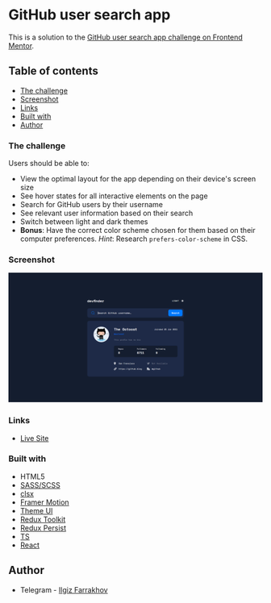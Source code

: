# GitHub user search app

This is a solution to the [GitHub user search app challenge on Frontend Mentor](https://www.frontendmentor.io/challenges/github-user-search-app-Q09YOgaH6).

## Table of contents

  - [The challenge](#the-challenge)
  - [Screenshot](#screenshot)
  - [Links](#links)
  - [Built with](#built-with)
  - [Author](#author)


### The challenge

Users should be able to:

- View the optimal layout for the app depending on their device's screen size
- See hover states for all interactive elements on the page
- Search for GitHub users by their username
- See relevant user information based on their search
- Switch between light and dark themes
- **Bonus**: Have the correct color scheme chosen for them based on their computer preferences. _Hint_: Research `prefers-color-scheme` in CSS.

### Screenshot

![](./src/assets/screenshot.jpg)

### Links

- [Live Site](https://hromus-51.github.io/faq-accordion-card/)

### Built with

- HTML5 
- [SASS/SCSS](https://sass-lang.com/)
- [clsx](https://www.npmjs.com/package/clsx)
- [Framer Motion](https://www.framer.com/motion/)
- [Theme UI](https://theme-ui.com/)
- [Redux Toolkit](https://redux-toolkit.js.org/)
- [Redux Persist](https://www.npmjs.com/package/redux-persist)
- [TS](https://www.typescriptlang.org/)
- [React](https://reactjs.org/) 

## Author

- Telegram - [Ilgiz Farrakhov](https://t.me/Gizmo51)


